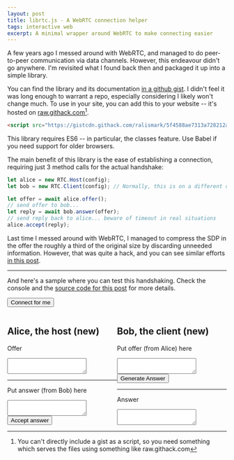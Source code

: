 ```yaml
---
layout: post
title: librtc.js - A WebRTC connection helper
tags: interactive web
excerpt: A minimal wrapper around WebRTC to make connecting easier
---
```


A few years ago I messed around with WebRTC, and managed to do peer-to-peer communication via data channels. However, this endeavour didn't go anywhere. I'm revisited what I found back then and packaged it up into a simple library.

<!--more-->

You can find the library and its documentation [in a github gist][librtc-js]. I didn't feel it was long enough to warrant a repo, especially considering I likely won't change much. To use in your site, you can add this to your website -- it's hosted on [raw.githack.com][raw-githack-com][^1].

```html
<script src="https://gistcdn.githack.com/ralismark/5f4588ae7313a728212adda4f868a3b8/raw/41dddce14a6870df76d6cba633d5b01c9c8142c2/rtclib.js"></script>
```

[librtc-js]: https://gist.github.com/ralismark/5f4588ae7313a728212adda4f868a3b8
[raw-githack-com]: https://raw.githack.com/

[^1]: You can't directly include a gist as a script, so you need something which serves the files using something like raw.githack.com

This library requires ES6 -- in particular, the classes feature. Use Babel if you need support for older browsers.

The main benefit of this library is the ease of establishing a connection, requiring just 3 method calls for the actual handshake:

```javascript
let alice = new RTC.Host(config);
let bob = new RTC.Client(config); // Normally, this is on a different device

let offer = await alice.offer();
// send offer to bob...
let reply = await bob.answer(offer);
// send reply back to alice... beware of timeout in real situations
alice.accept(reply);
```

Last time I messed around with WebRTC, I managed to compress the SDP in the offer the roughly a third of the original size by discarding unneeded information. However, that was quite a hack, and you can see similar efforts [in this post][min-sdp].

[min-sdp]: https://webrtchacks.com/the-minimum-viable-sdp/

<hr>

And here's a sample where you can test this handshaking. Check the console and the [source code for this post][this-post] for more details.

[this-post]: https://github.com/ralismark/ralismark.github.io/blob/master/{{page.path}}

<script src="https://gistcdn.githack.com/ralismark/5f4588ae7313a728212adda4f868a3b8/raw/41dddce14a6870df76d6cba633d5b01c9c8142c2/rtclib.js"></script>

<button onclick="connect()">Connect for me</button>

<div style="display: flex">
	<div id="host" style="flex-grow: 1; width: 0">
		<h2>Alice, the host (<span id="state">new</span>)</h2>
		<div>
			<p>Offer</p>
			<textarea id="ta-offer"></textarea>
		</div>
		<hr>
		<div>
			<p>Put answer (from Bob) here</p>
			<textarea id="ta-answer"></textarea>
		</div>
		<button onclick="pc1_input()">Accept answer</button>
	</div>
	<div id="client" style="flex-grow: 1; width: 0">
		<h2>Bob, the client (<span id="state">new</span>)</h2>
		<div>
			<p>Put offer (from Alice) here</p>
			<textarea id="ta-offer"></textarea>
		</div>
		<button onclick="pc2_input()">Generate Answer</button>
		<hr>
		<div>
			<p>Answer</p>
			<textarea id="ta-answer"></textarea>
		</div>
	</div>
</div>

<script>
let $ = q => document.querySelector(q);

const stun_config = { "iceServers": [ {"urls":  "stun:stun.l.google.com:19305"} ] }

console.log("---\nwindow.a is a RTC.Host for Alice\nwindow.b is a RTC.Client for Bob\n---");

let a = new RTC.Host(stun_config);
a.ready.then(() => console.log("ready: Alice"));
a.onstate(state => {
	$("#host #state").innerText = state;
	console.log("state: Alice is", state);
});

let b = new RTC.Client(stun_config);
b.ready.then(() => console.log("ready: Bob"));
b.onstate(state => {
	$("#client #state").innerText = state;
	console.log("state: Bob is", state);
});

async function startup() {
	let offer = await a.offer();
	console.log("connect: Alice generated offer");
	$("#host #ta-offer").value = JSON.stringify(offer);
}

async function pc1_input() {
	let answer = JSON.parse($("#host #ta-answer").value);
	console.log("connect: Alice got answer");
	await a.accept(answer);
}

async function pc2_input() {
	let offer = JSON.parse($("#client #ta-offer").value);
	console.log("connect: Bob got offer");
	let answer = await b.answer(offer);
	console.log("connect: Bob generated response");
	$("#client #ta-answer").value = JSON.stringify(answer);
}

async function connect() {
	await a.accept(await b.answer(await a.offer()));
}

startup();
</script>
